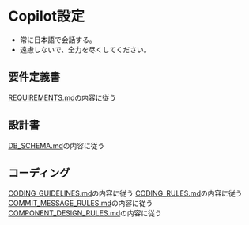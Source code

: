 # Copilot設定

- 常に日本語で会話する。
- 遠慮しないで、全力を尽くしてください。

## 要件定義書

[REQUIREMENTS.md](../docs/REQUIREMENTS.md)の内容に従う

## 設計書

[DB_SCHEMA.md](../docs/DB_SCHEMA.md)の内容に従う

## コーディング

[CODING_GUIDELINES.md](../docs/CODING_GUIDELINES.md)の内容に従う
[CODING_RULES.md](../docs/CODING_RULES.md)の内容に従う
[COMMIT_MESSAGE_RULES.md](../docs/COMMIT_MESSAGE_RULES.md)の内容に従う
[COMPONENT_DESIGN_RULES.md](../docs/COMPONENT_DESIGN_RULES.md)の内容に従う
